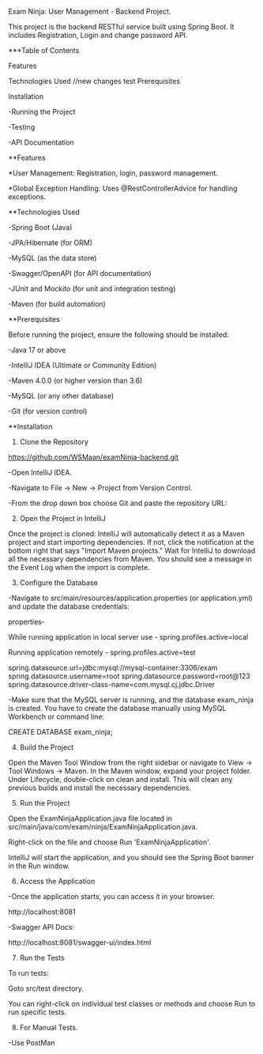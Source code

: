 Exam Ninja: User Management - Backend Project.

  This project is the backend RESTful service built using Spring Boot. It includes  Registration, Login and change password API.

***Table of Contents

Features

Technologies Used
//new changes test
Prerequisites

Installation

 -Running the Project

 -Testing

 -API Documentation


**Features

*User Management: Registration, login, password management.

*Global Exception Handling: Uses @RestControllerAdvice for handling exceptions.


**Technologies Used

-Spring Boot (Java)

-JPA/Hibernate (for ORM)

-MySQL (as the data store)

-Swagger/OpenAPI (for API documentation)

-JUnit and Mockito (for unit and integration testing)

-Maven (for build automation)


**Prerequisites

Before running the project, ensure the following should be installed:

-Java 17 or above

-IntelliJ IDEA (Ultimate or Community Edition)

-Maven 4.0.0 (or higher version than 3.6)

-MySQL (or any other database)

-Git (for version control)

**Installation

1. Clone the Repository

https://github.com/WSMaan/examNinja-backend.git

-Open IntelliJ IDEA.

-Navigate to File → New → Project from Version Control.

-From the drop down box choose Git and paste the repository URL:


2. Open the Project in IntelliJ

Once the project is cloned:
IntelliJ will automatically detect it as a Maven project and start importing dependencies. If not, click the notification at the bottom right that says "Import Maven projects."
Wait for IntelliJ to download all the necessary dependencies from Maven. You should see a message in the Event Log when the import is complete.


3. Configure the Database

-Navigate to src/main/resources/application.properties (or application.yml) and update the database credentials:

properties-

While running application in local server use - 
spring.profiles.active=local

Running application remotely -
spring.profiles.active=test

spring.datasource.url=jdbc:mysql://mysql-container:3306/exam
spring.datasource.username=root
spring.datasource.password=root@123
spring.datasource.driver-class-name=com.mysql.cj.jdbc.Driver


-Make sure that the MySQL server is running, and the database exam_ninja is created. You have to create the database manually using MySQL Workbench or command line:

CREATE DATABASE exam_ninja;


4. Build the Project

Open the Maven Tool Window from the right sidebar or navigate to View → Tool Windows → Maven.
In the Maven window, expand your project folder.
Under Lifecycle, double-click on clean and install. This will clean any previous builds and install the necessary dependencies.


5. Run the Project

Open the ExamNinjaApplication.java file located in src/main/java/com/exam/ninja/ExamNinjaApplication.java.

Right-click on the file and choose Run 'ExamNinjaApplication'.

IntelliJ will start the application, and you should see the Spring Boot banner in the Run window.


6. Access the Application

-Once the application starts, you can access it in your browser:

http://localhost:8081

-Swagger API Docs: 

http://localhost:8081/swagger-ui/index.html


7. Run the Tests

To run tests:

Goto src/test directory.

You can right-click on individual test classes or methods and choose Run to run specific tests.

8. For Manual Tests.

 -Use PostMan
